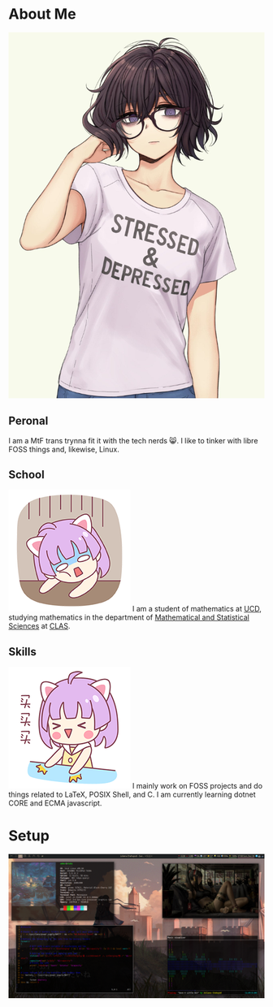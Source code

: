 # About Me
![me](img/me.png)
## Peronal
I am a MtF trans trynna fit it with the tech nerds 😸. I like to tinker with libre FOSS things and, likewise, Linux.
## School
![tired](img/tired.gif) I am a student of mathematics at [UCD](https://ucdenver.edu/), studying mathematics in the department of [Mathematical and Statistical Sciences](https://clas.ucdenver.edu/mathematical-and-statistical-sciences/) at [CLAS](https://clas.ucdenver.edu/).
## Skills
![pat](img/pat.gif) I mainly work on FOSS projects and do things related to LaTeX, POSIX Shell, and C. I am currently learning dotnet CORE and ECMA javascript.
# Setup
![setup](img/desktop.png)
